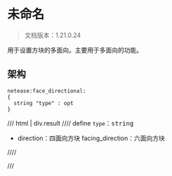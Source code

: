 # 未命名

> 文档版本：1.21.0.24

用于设置方块的多面向。主要用于多面向的功能。

## 架构

```mcschema
netease:face_directional:
{
  string "type" : opt
}

```

/// html | div.result
//// define
`type`：<samp>string</samp>

- direction：四面向方块
facing_direction：六面向方块


////


///

